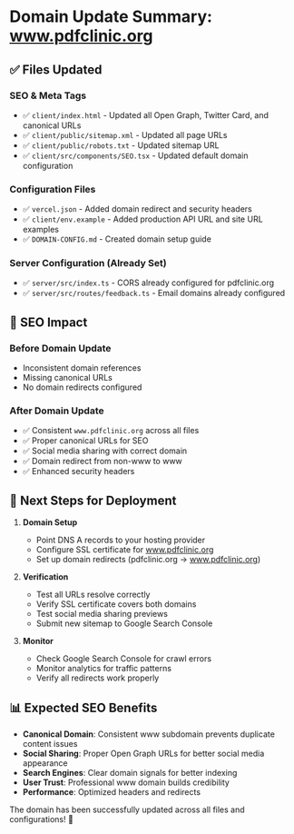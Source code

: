 # Domain Update Summary: www.pdfclinic.org

## ✅ Files Updated

### SEO & Meta Tags
- ✅ `client/index.html` - Updated all Open Graph, Twitter Card, and canonical URLs
- ✅ `client/public/sitemap.xml` - Updated all page URLs  
- ✅ `client/public/robots.txt` - Updated sitemap URL
- ✅ `client/src/components/SEO.tsx` - Updated default domain configuration

### Configuration Files
- ✅ `vercel.json` - Added domain redirect and security headers
- ✅ `client/env.example` - Added production API URL and site URL examples
- ✅ `DOMAIN-CONFIG.md` - Created domain setup guide

### Server Configuration (Already Set)
- ✅ `server/src/index.ts` - CORS already configured for pdfclinic.org
- ✅ `server/src/routes/feedback.ts` - Email domains already configured

## 🎯 SEO Impact

### Before Domain Update
- Inconsistent domain references
- Missing canonical URLs
- No domain redirects configured

### After Domain Update  
- ✅ Consistent `www.pdfclinic.org` across all files
- ✅ Proper canonical URLs for SEO
- ✅ Social media sharing with correct domain
- ✅ Domain redirect from non-www to www
- ✅ Enhanced security headers

## 🚀 Next Steps for Deployment

1. **Domain Setup**
   - Point DNS A records to your hosting provider
   - Configure SSL certificate for www.pdfclinic.org
   - Set up domain redirects (pdfclinic.org → www.pdfclinic.org)

2. **Verification**
   - Test all URLs resolve correctly
   - Verify SSL certificate covers both domains
   - Test social media sharing previews
   - Submit new sitemap to Google Search Console

3. **Monitor**
   - Check Google Search Console for crawl errors
   - Monitor analytics for traffic patterns
   - Verify all redirects work properly

## 📊 Expected SEO Benefits

- **Canonical Domain**: Consistent www subdomain prevents duplicate content issues
- **Social Sharing**: Proper Open Graph URLs for better social media appearance  
- **Search Engines**: Clear domain signals for better indexing
- **User Trust**: Professional www domain builds credibility
- **Performance**: Optimized headers and redirects

The domain has been successfully updated across all files and configurations! 🎉
